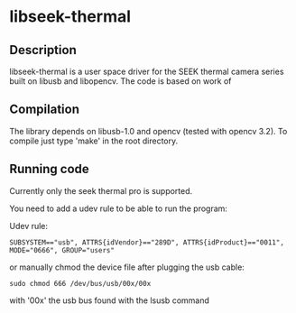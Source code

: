 # libseek-thermal

## Description

libseek-thermal is a user space driver for the SEEK thermal camera series built on libusb and libopencv.
The code is based on work of

## Compilation

The library depends on libusb-1.0 and opencv (tested with opencv 3.2).
To compile just type 'make' in the root directory.

## Running code

Currently only the seek thermal pro is supported.

You need to add a udev rule to be able to run the program:

Udev rule:

```
SUBSYSTEM=="usb", ATTRS{idVendor}=="289D", ATTRS{idProduct}=="0011", MODE="0666", GROUP="users"
```

or manually chmod the device file after plugging the usb cable:

```
sudo chmod 666 /dev/bus/usb/00x/00x
```

with '00x' the usb bus found with the lsusb command

